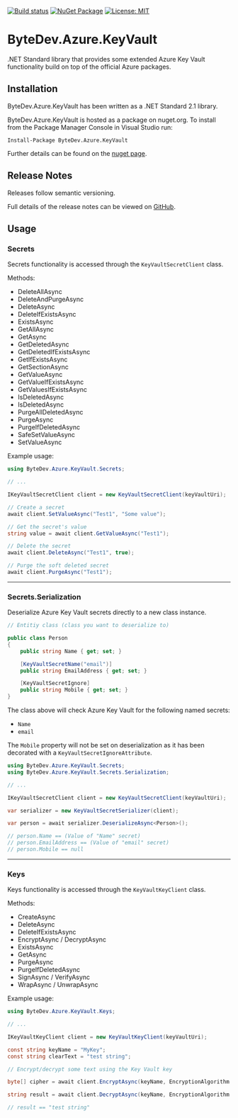 [![Build status](https://ci.appveyor.com/api/projects/status/github/bytedev/ByteDev.Azure.KeyVault?branch=master&svg=true)](https://ci.appveyor.com/project/bytedev/ByteDev-Azure-KeyVault/branch/master)
[![NuGet Package](https://img.shields.io/nuget/v/ByteDev.Azure.KeyVault.svg)](https://www.nuget.org/packages/ByteDev.Azure.KeyVault)
[![License: MIT](https://img.shields.io/badge/License-MIT-green.svg)](https://github.com/ByteDev/ByteDev.Azure.KeyVault/blob/master/LICENSE)

# ByteDev.Azure.KeyVault

.NET Standard library that provides some extended Azure Key Vault functionality build on top of the official Azure packages.

## Installation

ByteDev.Azure.KeyVault has been written as a .NET Standard 2.1 library.

ByteDev.Azure.KeyVault is hosted as a package on nuget.org.  To install from the Package Manager Console in Visual Studio run:

`Install-Package ByteDev.Azure.KeyVault`

Further details can be found on the [nuget page](https://www.nuget.org/packages/ByteDev.Azure.KeyVault/).

## Release Notes

Releases follow semantic versioning.

Full details of the release notes can be viewed on [GitHub](https://github.com/ByteDev/ByteDev.Azure.KeyVault/blob/master/docs/RELEASE-NOTES.md).

## Usage

### Secrets

Secrets functionality is accessed through the `KeyVaultSecretClient` class.

Methods:

- DeleteAllAsync
- DeleteAndPurgeAsync
- DeleteAsync
- DeleteIfExistsAsync
- ExistsAsync
- GetAllAsync
- GetAsync
- GetDeletedAsync
- GetDeletedIfExistsAsync
- GetIfExistsAsync
- GetSectionAsync
- GetValueAsync
- GetValueIfExistsAsync
- GetValuesIfExistsAsync
- IsDeletedAsync
- IsDeletedAsync
- PurgeAllDeletedAsync
- PurgeAsync
- PurgeIfDeletedAsync
- SafeSetValueAsync
- SetValueAsync

Example usage:

```csharp
using ByteDev.Azure.KeyVault.Secrets;

// ...

IKeyVaultSecretClient client = new KeyVaultSecretClient(keyVaultUri);

// Create a secret
await client.SetValueAsync("Test1", "Some value");

// Get the secret's value
string value = await client.GetValueAsync("Test1");

// Delete the secret
await client.DeleteAsync("Test1", true);

// Purge the soft deleted secret
await client.PurgeAsync("Test1");
```

---

### Secrets.Serialization

Deserialize Azure Key Vault secrets directly to a new class instance.

```csharp
// Entitiy class (class you want to deserialize to)

public class Person
{
    public string Name { get; set; }

    [KeyVaultSecretName("email")]
    public string EmailAddress { get; set; }

    [KeyVaultSecretIgnore]
    public string Mobile { get; set; }
}
```

The class above will check Azure Key Vault for the following named secrets:
- `Name`
- `email`

The `Mobile` property will not be set on deserialization as it has been decorated with a `KeyVaultSecretIgnoreAttribute`.

```csharp
using ByteDev.Azure.KeyVault.Secrets;
using ByteDev.Azure.KeyVault.Secrets.Serialization;

// ...

IKeyVaultSecretClient client = new KeyVaultSecretClient(keyVaultUri);

var serializer = new KeyVaultSecretSerializer(client);

var person = await serializer.DeserializeAsync<Person>();

// person.Name == (Value of "Name" secret)
// person.EmailAddress == (Value of "email" secret)
// person.Mobile == null
```

---

### Keys

Keys functionality is accessed through the `KeyVaultKeyClient` class.

Methods:

- CreateAsync
- DeleteAsync
- DeleteIfExistsAsync
- EncryptAsync / DecryptAsync
- ExistsAsync
- GetAsync
- PurgeAsync
- PurgeIfDeletedAsync
- SignAsync / VerifyAsync
- WrapAsync / UnwrapAsync

Example usage:

```csharp
using ByteDev.Azure.KeyVault.Keys;

// ...

IKeyVaultKeyClient client = new KeyVaultKeyClient(keyVaultUri);

const string keyName = "MyKey";
const string clearText = "test string";

// Encrypt/decrypt some text using the Key Vault key

byte[] cipher = await client.EncryptAsync(keyName, EncryptionAlgorithm.RsaOaep, clearText, Encoding.Unicode);

string result = await client.DecryptAsync(keyName, EncryptionAlgorithm.RsaOaep, cipher, Encoding.Unicode);

// result == "test string"
```